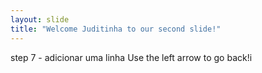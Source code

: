 ```yaml
---
layout: slide
title: "Welcome Juditinha to our second slide!"
---
```

step 7 - adicionar uma linha
Use the left arrow to go back!i

